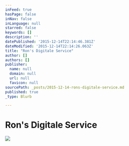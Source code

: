 ```yaml
---
inFeed: true
hasPage: false
inNav: false
inLanguage: null
starred: false
keywords: []
description: ''
datePublished: '2015-12-14T22:14:46.381Z'
dateModified: '2015-12-14T22:14:26.063Z'
title: "Ron's Digitale Service"
author: []
authors: []
publisher:
  name: null
  domain: null
  url: null
  favicon: null
sourcePath: _posts/2015-12-14-rons-digitale-service.md
published: true
_type: Blurb

---
```

# Ron's Digitale Service
![](https://the-grid-user-content.s3-us-west-2.amazonaws.com/b1563671-55cd-4875-be7c-f3f9e3aadedf.JPG)